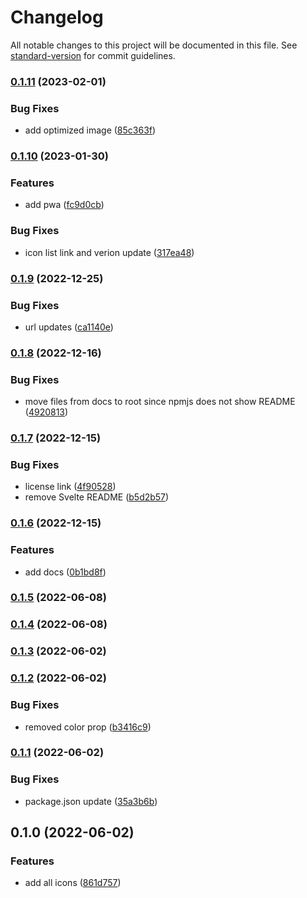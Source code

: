 # Changelog

All notable changes to this project will be documented in this file. See [standard-version](https://github.com/conventional-changelog/standard-version) for commit guidelines.

### [0.1.11](https://github.com/shinokada/svelte-cryptocurrency-icons/compare/v0.1.10...v0.1.11) (2023-02-01)

### Bug Fixes

- add optimized image ([85c363f](https://github.com/shinokada/svelte-cryptocurrency-icons/commit/85c363f5f9864dd79b0c0a9c6d9794fdf89e55c3))

### [0.1.10](https://github.com/shinokada/svelte-cryptocurrency-icons/compare/v0.1.9...v0.1.10) (2023-01-30)

### Features

- add pwa ([fc9d0cb](https://github.com/shinokada/svelte-cryptocurrency-icons/commit/fc9d0cb49ba52d4ebe19de0bf0a56bb64deb5e8e))

### Bug Fixes

- icon list link and verion update ([317ea48](https://github.com/shinokada/svelte-cryptocurrency-icons/commit/317ea4873cad3a80510c7409651a9600abfba8a5))

### [0.1.9](https://github.com/shinokada/svelte-cryptocurrency-icons/compare/v0.1.8...v0.1.9) (2022-12-25)

### Bug Fixes

- url updates ([ca1140e](https://github.com/shinokada/svelte-cryptocurrency-icons/commit/ca1140e2de65a1e0880f88dfd3270e426f576ba8))

### [0.1.8](https://github.com/shinokada/svelte-cryptocurrency-icons/compare/v0.1.7...v0.1.8) (2022-12-16)

### Bug Fixes

- move files from docs to root since npmjs does not show README ([4920813](https://github.com/shinokada/svelte-cryptocurrency-icons/commit/4920813a413ebbac56222b9cd2481e1d4ae0d23a))

### [0.1.7](https://github.com/shinokada/svelte-cryptocurrency-icons/compare/v0.1.6...v0.1.7) (2022-12-15)

### Bug Fixes

- license link ([4f90528](https://github.com/shinokada/svelte-cryptocurrency-icons/commit/4f905288916ebcef31584f1ed83b3160bab4611b))
- remove Svelte README ([b5d2b57](https://github.com/shinokada/svelte-cryptocurrency-icons/commit/b5d2b57d7e5e28aad6c940c31f3784832f478e6c))

### [0.1.6](https://github.com/shinokada/svelte-cryptocurrency-icons/compare/v0.1.5...v0.1.6) (2022-12-15)

### Features

- add docs ([0b1bd8f](https://github.com/shinokada/svelte-cryptocurrency-icons/commit/0b1bd8ff829db556cddb8aa26970495e784c5010))

### [0.1.5](https://github.com/shinokada/svelte-cryptocurrency-icons/compare/v0.1.4...v0.1.5) (2022-06-08)

### [0.1.4](https://github.com/shinokada/svelte-cryptocurrency-icons/compare/v0.1.3...v0.1.4) (2022-06-08)

### [0.1.3](https://github.com/shinokada/svelte-cryptocurrency-icons/compare/v0.1.2...v0.1.3) (2022-06-02)

### [0.1.2](https://github.com/shinokada/svelte-cryptocurrency-icons/compare/v0.1.1...v0.1.2) (2022-06-02)

### Bug Fixes

- removed color prop ([b3416c9](https://github.com/shinokada/svelte-cryptocurrency-icons/commit/b3416c98c12245b30332b6cda888f5560fff4b54))

### [0.1.1](https://github.com/shinokada/svelte-cryptocurrency-icons/compare/v0.1.0...v0.1.1) (2022-06-02)

### Bug Fixes

- package.json update ([35a3b6b](https://github.com/shinokada/svelte-cryptocurrency-icons/commit/35a3b6b158a6c1aaa434625020143fd34106b727))

## 0.1.0 (2022-06-02)

### Features

- add all icons ([861d757](https://github.com/shinokada/svelte-cryptocurrency-icons/commit/861d7570fc95964478f674ff813b6b112ed2c121))
